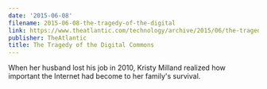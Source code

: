```yaml
---
date: '2015-06-08'
filename: 2015-06-08-the-tragedy-of-the-digital
link: https://www.theatlantic.com/technology/archive/2015/06/the-tragedy-of-the-digital-commons/395129/?utm_source=feed
publisher: TheAtlantic
title: The Tragedy of the Digital Commons
---
```


When her husband lost his job in 2010, Kristy Milland realized how important the Internet had become to her family's survival.